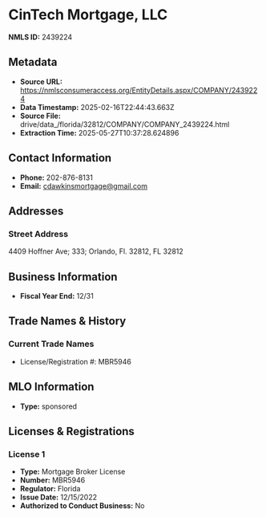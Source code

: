 # CinTech Mortgage, LLC

**NMLS ID:** 2439224

## Metadata
- **Source URL:** https://nmlsconsumeraccess.org/EntityDetails.aspx/COMPANY/2439224
- **Data Timestamp:** 2025-02-16T22:44:43.663Z
- **Source File:** drive/data_/florida/32812/COMPANY/COMPANY_2439224.html
- **Extraction Time:** 2025-05-27T10:37:28.624896

## Contact Information
- **Phone:** 202-876-8131
- **Email:** cdawkinsmortgage@gmail.com

## Addresses
### Street Address
4409 Hoffner Ave; 333; Orlando, Fl. 32812, FL 32812

## Business Information
- **Fiscal Year End:** 12/31

## Trade Names & History
### Current Trade Names
- License/Registration #: MBR5946

## MLO Information
- **Type:** sponsored

## Licenses & Registrations

### License 1
- **Type:** Mortgage Broker License
- **Number:** MBR5946
- **Regulator:** Florida
- **Issue Date:** 12/15/2022
- **Authorized to Conduct Business:** No
